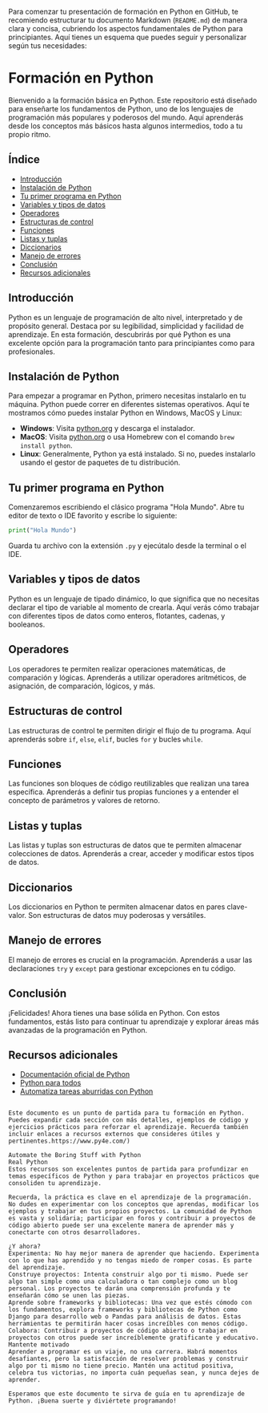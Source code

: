 Para comenzar tu presentación de formación en Python en GitHub, te recomiendo estructurar tu documento Markdown (`README.md`) de manera clara y concisa, cubriendo los aspectos fundamentales de Python para principiantes. Aquí tienes un esquema que puedes seguir y personalizar según tus necesidades:

# Formación en Python

Bienvenido a la formación básica en Python. Este repositorio está diseñado para enseñarte los fundamentos de Python, uno de los lenguajes de programación más populares y poderosos del mundo. Aquí aprenderás desde los conceptos más básicos hasta algunos intermedios, todo a tu propio ritmo.

## Índice

- [Introducción](#introducción)
- [Instalación de Python](#instalación-de-python)
- [Tu primer programa en Python](#tu-primer-programa-en-python)
- [Variables y tipos de datos](#variables-y-tipos-de-datos)
- [Operadores](#operadores)
- [Estructuras de control](#estructuras-de-control)
- [Funciones](#funciones)
- [Listas y tuplas](#listas-y-tuplas)
- [Diccionarios](#diccionarios)
- [Manejo de errores](#manejo-de-errores)
- [Conclusión](#conclusión)
- [Recursos adicionales](#recursos-adicionales)

## Introducción

Python es un lenguaje de programación de alto nivel, interpretado y de propósito general. Destaca por su legibilidad, simplicidad y facilidad de aprendizaje. En esta formación, descubrirás por qué Python es una excelente opción para la programación tanto para principiantes como para profesionales.

## Instalación de Python

Para empezar a programar en Python, primero necesitas instalarlo en tu máquina. Python puede correr en diferentes sistemas operativos. Aquí te mostramos cómo puedes instalar Python en Windows, MacOS y Linux:

- **Windows**: Visita [python.org](https://www.python.org/downloads/windows/) y descarga el instalador.
- **MacOS**: Visita [python.org](https://www.python.org/downloads/macos/) o usa Homebrew con el comando `brew install python`.
- **Linux**: Generalmente, Python ya está instalado. Si no, puedes instalarlo usando el gestor de paquetes de tu distribución.

## Tu primer programa en Python

Comenzaremos escribiendo el clásico programa "Hola Mundo". Abre tu editor de texto o IDE favorito y escribe lo siguiente:

```python
print("Hola Mundo")
```

Guarda tu archivo con la extensión `.py` y ejecútalo desde la terminal o el IDE.

## Variables y tipos de datos

Python es un lenguaje de tipado dinámico, lo que significa que no necesitas declarar el tipo de variable al momento de crearla. Aquí verás cómo trabajar con diferentes tipos de datos como enteros, flotantes, cadenas, y booleanos.

## Operadores

Los operadores te permiten realizar operaciones matemáticas, de comparación y lógicas. Aprenderás a utilizar operadores aritméticos, de asignación, de comparación, lógicos, y más.

## Estructuras de control

Las estructuras de control te permiten dirigir el flujo de tu programa. Aquí aprenderás sobre `if`, `else`, `elif`, bucles `for` y bucles `while`.

## Funciones

Las funciones son bloques de código reutilizables que realizan una tarea específica. Aprenderás a definir tus propias funciones y a entender el concepto de parámetros y valores de retorno.

## Listas y tuplas

Las listas y tuplas son estructuras de datos que te permiten almacenar colecciones de datos. Aprenderás a crear, acceder y modificar estos tipos de datos.

## Diccionarios

Los diccionarios en Python te permiten almacenar datos en pares clave-valor. Son estructuras de datos muy poderosas y versátiles.

## Manejo de errores

El manejo de errores es crucial en la programación. Aprenderás a usar las declaraciones `try` y `except` para gestionar excepciones en tu código.

## Conclusión

¡Felicidades! Ahora tienes una base sólida en Python. Con estos fundamentos, estás listo para continuar tu aprendizaje y explorar áreas más avanzadas de la programación en Python.

## Recursos adicionales

- [Documentación oficial de Python](https://docs.python.org/3/)
- [Python para todos](https://www.py4e.com/)
- [Automatiza tareas aburridas con Python](https://automatetheboringstuff.com/)

```

Este documento es un punto de partida para tu formación en Python. Puedes expandir cada sección con más detalles, ejemplos de código y ejercicios prácticos para reforzar el aprendizaje. Recuerda también incluir enlaces a recursos externos que consideres útiles y pertinentes.https://www.py4e.com/)

Automate the Boring Stuff with Python
Real Python
Estos recursos son excelentes puntos de partida para profundizar en temas específicos de Python y para trabajar en proyectos prácticos que consoliden tu aprendizaje.

Recuerda, la práctica es clave en el aprendizaje de la programación. No dudes en experimentar con los conceptos que aprendas, modificar los ejemplos y trabajar en tus propios proyectos. La comunidad de Python es vasta y solidaria; participar en foros y contribuir a proyectos de código abierto puede ser una excelente manera de aprender más y conectarte con otros desarrolladores.

¿Y ahora?
Experimenta: No hay mejor manera de aprender que haciendo. Experimenta con lo que has aprendido y no tengas miedo de romper cosas. Es parte del aprendizaje.
Construye proyectos: Intenta construir algo por ti mismo. Puede ser algo tan simple como una calculadora o tan complejo como un blog personal. Los proyectos te darán una comprensión profunda y te enseñarán cómo se unen las piezas.
Aprende sobre frameworks y bibliotecas: Una vez que estés cómodo con los fundamentos, explora frameworks y bibliotecas de Python como Django para desarrollo web o Pandas para análisis de datos. Estas herramientas te permitirán hacer cosas increíbles con menos código.
Colabora: Contribuir a proyectos de código abierto o trabajar en proyectos con otros puede ser increíblemente gratificante y educativo.
Mantente motivado
Aprender a programar es un viaje, no una carrera. Habrá momentos desafiantes, pero la satisfacción de resolver problemas y construir algo por ti mismo no tiene precio. Mantén una actitud positiva, celebra tus victorias, no importa cuán pequeñas sean, y nunca dejes de aprender.

Esperamos que este documento te sirva de guía en tu aprendizaje de Python. ¡Buena suerte y diviértete programando!
